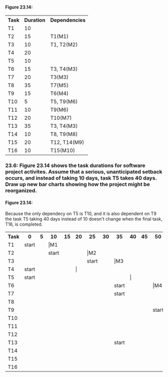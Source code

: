 <h4>Figure 23.14:</h4>
<table>
  <tr>
    <th>Task</th>
    <th>Duration</th>
    <th>Dependencies</th>
  </tr>
  <tr>
    <td>T1</td>
    <td>10</td>
    <td></td>
  </tr>
  <tr>
    <td>T2</td>
    <td>15</td>
    <td>T1(M1)</td>
  </tr>
  <tr>
    <td>T3</td>
    <td>10</td>
    <td>T1, T2(M2)</td>
  </tr>
  <tr>
    <td>T4</td>
    <td>20</td>
    <td></td>
  </tr>
  <tr>
    <td>T5</td>
    <td>10</td>
    <td></td>
  </tr>
  <tr>
    <td>T6</td>
    <td>15</td>
    <td>T3, T4(M3)</td>
  </tr>
  <tr>
    <td>T7</td>
    <td>20</td>
    <td>T3(M3)</td>
  </tr>
  <tr>
    <td>T8</td>
    <td>35</td>
    <td>T7(M5)</td>
  </tr>
  <tr>
    <td>T9</td>
    <td>15</td>
    <td>T6(M4)</td>
  </tr>
  <tr>
    <td>T10</td>
    <td>5</td>
    <td>T5, T9(M6)</td>
  </tr>
  <tr>
    <td>T11</td>
    <td>10</td>
    <td>T9(M6)</td>
  </tr>
  <tr>
    <td>T12</td>
    <td>20</td>
    <td>T10(M7)</td>
  </tr>
  <tr>
    <td>T13</td>
    <td>35</td>
    <td>T3, T4(M3)</td>
  </tr>
  <tr>
    <td>T14</td>
    <td>10</td>
    <td>T8, T9(M8)</td>
  </tr>
  <tr>
    <td>T15</td>
    <td>20</td>
    <td>T12, T14(M9)</td>
  </tr>
  <tr>
    <td>T16</td>
    <td>10</td>
    <td>T15(M10)</td>
  </tr>
</table>
<h3>23.6: Figure 23.14 shows the task durations for software project activites. Assume that a serious, unanticipated setback occurs, and instead of taking 10 days, task T5 takes 40 days. Draw up new bar charts showing how the project might be reorganized.</h3>
<h4>Figure 23.14:</h4>
<p>Because the only dependecy on T5 is T10, and it is also dependent on T9 the task T5 taking 40 days instead of 10 doesn't change when the final task, T16, is completed.</p>
<table>
  <tr>
    <th>Task</th>
    <th>0</th>
    <th>5</th>
    <th>10</th>
    <th>15</th>
    <th>20</th>
    <th>25</th>
    <th>30</th>
    <th>35</th>
    <th>40</th>
    <th>45</th>
    <th>50</th>
    <th>55</th>
    <th>60</th>
    <th>65</th>
    <th>70</th>
    <th>75</th>
    <th>80</th>
    <th>85</th>
    <th>90</th>
    <th>95</th>
    <th>100</th>
    <th>105</th>
    <th>110</th>
    <th>115</th>
    <th>120</th>
    <th>125</th>
    <th>130</th>
  </tr>
  <tr>
    <td>T1</td>
    <td>start</td>
    <td></td>
    <td>|M1</td>
    <td></td>
    <td></td>
    <td></td>
    <td></td>
    <td></td>
    <td></td>
    <td></td>
    <td></td>
    <td></td>
    <td></td>
    <td></td>
    <td></td>
    <td></td>
    <td></td>
    <td></td>
    <td></td>
    <td></td>
    <td></td>
    <td></td>
    <td></td>
    <td></td>
    <td></td>
    <td></td>
    <td></td>
  </tr>
  <tr>
    <td>T2</td>
    <td></td>
    <td></td>
    <td>start</td>
    <td></td>
    <td></td>
    <td>|M2</td>
    <td></td>
    <td></td>
    <td></td>
    <td></td>
    <td></td>
    <td></td>
    <td></td>
    <td></td>
    <td></td>
    <td></td>
    <td></td>
    <td></td>
    <td></td>
    <td></td>
    <td></td>
    <td></td>
    <td></td>
    <td></td>
    <td></td>
    <td></td>
    <td></td>
  </tr>
  <tr>
    <td>T3</td>
    <td></td>
    <td></td>
    <td></td>
    <td></td>
    <td></td>
    <td>start</td>
    <td></td>
    <td>|M3</td>
    <td></td>
    <td></td>
    <td></td>
    <td></td>
    <td></td>
    <td></td>
    <td></td>
    <td></td>
    <td></td>
    <td></td>
    <td></td>
    <td></td>
    <td></td>
    <td></td>
    <td></td>
    <td></td>
    <td></td>
    <td></td>
    <td></td>
  </tr>
  <tr>
    <td>T4</td>
    <td>start</td>
    <td></td>
    <td></td>
    <td></td>
    <td>|</td>
    <td></td>
    <td></td>
    <td></td>
    <td></td>
    <td></td>
    <td></td>
    <td></td>
    <td></td>
    <td></td>
    <td></td>
    <td></td>
    <td></td>
    <td></td>
    <td></td>
    <td></td>
    <td></td>
    <td></td>
    <td></td>
    <td></td>
    <td></td>
    <td></td>
    <td></td>
  </tr>
  <tr>
    <td>T5</td>
    <td>start</td>
    <td></td>
    <td></td>
    <td></td>
    <td></td>
    <td></td>
    <td></td>
    <td></td>
    <td>|</td>
    <td></td>
    <td></td>
    <td></td>
    <td></td>
    <td></td>
    <td></td>
    <td></td>
    <td></td>
    <td></td>
    <td></td>
    <td></td>
    <td></td>
    <td></td>
    <td></td>
    <td></td>
    <td></td>
    <td></td>
    <td></td>
  </tr>
  <tr>
    <td>T6</td>
    <td></td>
    <td></td>
    <td></td>
    <td></td>
    <td></td>
    <td></td>
    <td></td>
    <td>start</td>
    <td></td>
    <td></td>
    <td>|M4</td>
    <td></td>
    <td></td>
    <td></td>
    <td></td>
    <td></td>
    <td></td>
    <td></td>
    <td></td>
    <td></td>
    <td></td>
    <td></td>
    <td></td>
    <td></td>
    <td></td>
    <td></td>
    <td></td>
  </tr>
  <tr>
    <td>T7</td>
    <td></td>
    <td></td>
    <td></td>
    <td></td>
    <td></td>
    <td></td>
    <td></td>
    <td>start</td>
    <td></td>
    <td></td>
    <td></td>
    <td>|M5</td>
    <td></td>
    <td></td>
    <td></td>
    <td></td>
    <td></td>
    <td></td>
    <td></td>
    <td></td>
    <td></td>
    <td></td>
    <td></td>
    <td></td>
    <td></td>
    <td></td>
    <td></td>
  </tr>
  <tr>
    <td>T8</td>
    <td></td>
    <td></td>
    <td></td>
    <td></td>
    <td></td>
    <td></td>
    <td></td>
    <td></td>
    <td></td>
    <td></td>
    <td></td>
    <td>start</td>
    <td></td>
    <td></td>
    <td></td>
    <td></td>
    <td></td>
    <td></td>
    <td>|M8</td>
    <td></td>
    <td></td>
    <td></td>
    <td></td>
    <td></td>
    <td></td>
    <td></td>
    <td></td>
  </tr>
  <tr>
    <td>T9</td>
    <td></td>
    <td></td>
    <td></td>
    <td></td>
    <td></td>
    <td></td>
    <td></td>
    <td></td>
    <td></td>
    <td></td>
    <td>start</td>
    <td></td>
    <td></td>
    <td>|M6</td>
    <td></td>
    <td></td>
    <td></td>
    <td></td>
    <td></td>
    <td></td>
    <td></td>
    <td></td>
    <td></td>
    <td></td>
    <td></td>
    <td></td>
    <td></td>
  </tr>
  <tr>
    <td>T10</td>
    <td></td>
    <td></td>
    <td></td>
    <td></td>
    <td></td>
    <td></td>
    <td></td>
    <td></td>
    <td></td>
    <td></td>
    <td></td>
    <td></td>
    <td></td>
    <td>start</td>
    <td>|</td>
    <td></td>
    <td></td>
    <td></td>
    <td></td>
    <td></td>
    <td></td>
    <td></td>
    <td></td>
    <td></td>
    <td></td>
    <td></td>
    <td></td>
  </tr>
  <tr>
    <td>T11</td>
    <td></td>
    <td></td>
    <td></td>
    <td></td>
    <td></td>
    <td></td>
    <td></td>
    <td></td>
    <td></td>
    <td></td>
    <td></td>
    <td></td>
    <td>start</td>
    <td></td>
    <td>|</td>
    <td></td>
    <td></td>
    <td></td>
    <td></td>
    <td></td>
    <td></td>
    <td></td>
    <td></td>
    <td></td>
    <td></td>
    <td></td>
    <td></td>
  </tr>
  <tr>
    <td>T12</td>
    <td></td>
    <td></td>
    <td></td>
    <td></td>
    <td></td>
    <td></td>
    <td></td>
    <td></td>
    <td></td>
    <td></td>
    <td></td>
    <td></td>
    <td></td>
    <td></td>
    <td>start</td>
    <td></td>
    <td></td>
    <td></td>
    <td>|</td>
    <td></td>
    <td></td>
    <td></td>
    <td></td>
    <td></td>
    <td></td>
    <td></td>
    <td></td>
  </tr>
  <tr>
    <td>T13</td>
    <td></td>
    <td></td>
    <td></td>
    <td></td>
    <td></td>
    <td></td>
    <td></td>
    <td>start</td>
    <td></td>
    <td></td>
    <td></td>
    <td></td>
    <td></td>
    <td></td>
    <td>|</td>
    <td></td>
    <td></td>
    <td></td>
    <td></td>
    <td></td>
    <td></td>
    <td></td>
    <td></td>
    <td></td>
    <td></td>
    <td></td>
    <td></td>
  </tr>
  <tr>
    <td>T14</td>
    <td></td>
    <td></td>
    <td></td>
    <td></td>
    <td></td>
    <td></td>
    <td></td>
    <td></td>
    <td></td>
    <td></td>
    <td></td>
    <td></td>
    <td></td>
    <td></td>
    <td></td>
    <td></td>
    <td></td>
    <td></td>
    <td>start</td>
    <td></td>
    <td>|M9</td>
    <td></td>
    <td></td>
    <td></td>
    <td></td>
    <td></td>
    <td></td>
  </tr>
  <tr>
    <td>T15</td>
    <td></td>
    <td></td>
    <td></td>
    <td></td>
    <td></td>
    <td></td>
    <td></td>
    <td></td>
    <td></td>
    <td></td>
    <td></td>
    <td></td>
    <td></td>
    <td></td>
    <td></td>
    <td></td>
    <td></td>
    <td></td>
    <td></td>
    <td></td>
    <td>start</td>
    <td></td>
    <td></td>
    <td></td>
    <td>|M10</td>
    <td></td>
    <td></td>
  </tr>
  <tr>
    <td>T16</td>
    <td></td>
    <td></td>
    <td></td>
    <td></td>
    <td></td>
    <td></td>
    <td></td>
    <td></td>
    <td></td>
    <td></td>
    <td></td>
    <td></td>
    <td></td>
    <td></td>
    <td></td>
    <td></td>
    <td></td>
    <td></td>
    <td></td>
    <td></td>
    <td></td>
    <td></td>
    <td></td>
    <td></td>
    <td>start</td>
    <td></td>
    <td>|</td>
  </tr>
</table>
